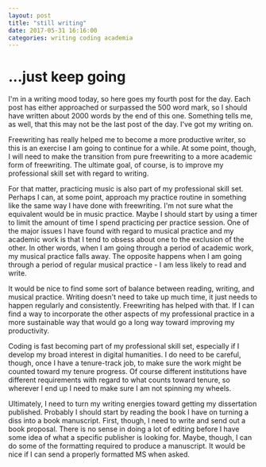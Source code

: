 ```yaml
---
layout: post
title: "still writing"
date: 2017-05-31 16:16:00
categories: writing coding academia
---
```


# ...just keep going

I'm in a writing mood today, so here goes my fourth post for the day. Each post has either approached or surpassed the 500 word mark, so I should have written about 2000 words by the end of this one. Something tells me, as well, that this may not be the last post of the day. I've got my writing on.

Freewriting has really helped me to become a more productive writer, so this is an exercise I am going to continue for a while. At some point, though, I will need to make the transition from pure freewriting to a more academic form of freewriting. The ultimate goal, of course, is to improve my professional skill set with regard to writing.

For that matter, practicing music is also part of my professional skill set. Perhaps I can, at some point, approach my practice routine in something like the same way I have done with freewriting. I'm not sure what the equivalent would be in music practice. Maybe I should start by using a timer to limit the amount of time I spend practicing per practice session. One of the major issues I have found with regard to musical practice and my academic work is that I tend to obsess about one to the exclusion of the other. In other words, when I am going through a period of academic work, my musical practice falls away. The opposite happens when I am going through a period of regular musical practice - I am less likely to read and write.

It would be nice to find some sort of balance between reading, writing, and musical practice. Writing doesn't need to take up much time, it just needs to happen regularly and consistently. Freewriting has helped with that. If I can find a way to incorporate the other aspects of my professional practice in a more sustainable way that would go a long way toward improving my productivity.

Coding is fast becoming part of my professional skill set, especially if I develop my broad interest in digital humanities. I do need to be careful, though, once I have a tenure-track job, to make sure the work might be counted toward my tenure progress. Of course different institutions have different requirements with regard to what counts toward tenure, so wherever I end up I need to make sure I am not spinning my wheels.

Ultimately, I need to turn my writing energies toward getting my dissertation published. Probably I should start by reading the book I have on turning a diss into a book manuscript. First, though, I need to write and send out a book proposal. There is no sense in doing a lot of editing before I have some idea of what a specific publisher is looking for. Maybe, though, I can do some of the formatting required to produce a manuscript. It would be nice if I can send a properly formatted MS when asked.
